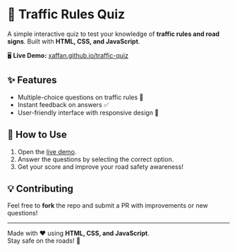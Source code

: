 # 🚦 Traffic Rules Quiz

A simple interactive quiz to test your knowledge of **traffic rules and road signs**. Built with **HTML, CSS, and JavaScript**.

🖥 **Live Demo:** [xaffan.github.io/traffic-quiz](https://xaffan.github.io/traffic-quiz/)

## ✨ Features
- Multiple-choice questions on traffic rules 🚗  
- Instant feedback on answers ✅  
- User-friendly interface with responsive design 📱  

## 📌 How to Use
1. Open the [live demo](https://xaffan.github.io/traffic-quiz/).  
2. Answer the questions by selecting the correct option.  
3. Get your score and improve your road safety awareness!  

## 💡 Contributing
Feel free to **fork** the repo and submit a PR with improvements or new questions!  

---

Made with ❤️ using **HTML, CSS, and JavaScript**.  
Stay safe on the roads! 🚦  
